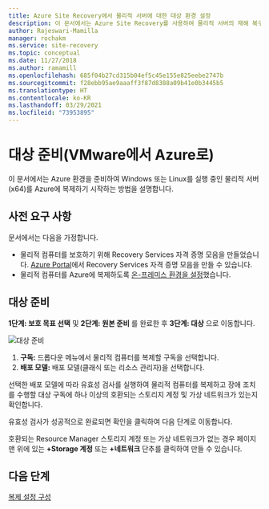 ```yaml
---
title: Azure Site Recovery에서 물리적 서버에 대한 대상 환경 설정
description: 이 문서에서는 Azure Site Recovery를 사용하여 물리적 서버의 재해 복구를 위한 대상 Azure 환경을 설정하는 방법을 설명합니다.
author: Rajeswari-Mamilla
manager: rochakm
ms.service: site-recovery
ms.topic: conceptual
ms.date: 11/27/2018
ms.author: ramamill
ms.openlocfilehash: 685f04b27cd315b04ef5c45e155e825eebe2747b
ms.sourcegitcommit: f28ebb95ae9aaaff3f87d8388a09b41e0b3445b5
ms.translationtype: HT
ms.contentlocale: ko-KR
ms.lasthandoff: 03/29/2021
ms.locfileid: "73953895"
---
```

# <a name="prepare-target-vmware-to-azure"></a>대상 준비(VMware에서 Azure로)

이 문서에서는 Azure 환경을 준비하여 Windows 또는 Linux를 실행 중인 물리적 서버(x64)를 Azure에 복제하기 시작하는 방법을 설명합니다.

## <a name="prerequisites"></a>사전 요구 사항

문서에서는 다음을 가정합니다.
- 물리적 컴퓨터를 보호하기 위해 Recovery Services 자격 증명 모음을 만들었습니다. [Azure Portal](https://portal.azure.com "Azure portal")에서 Recovery Services 자격 증명 모음을 만들 수 있습니다.
- 물리적 컴퓨터를 Azure에 복제하도록 [온-프레미스 환경을 설정](physical-azure-disaster-recovery.md)했습니다.

## <a name="prepare-target"></a>대상 준비

**1단계: 보호 목표 선택** 및 **2단계: 원본 준비** 를 완료한 후 **3단계: 대상** 으로 이동합니다.

![대상 준비](./media/physical-azure-set-up-target/prepare-target-physical-to-azure.png)

1. **구독:** 드롭다운 메뉴에서 물리적 컴퓨터를 복제할 구독을 선택합니다.
2. **배포 모델:** 배포 모델(클래식 또는 리소스 관리자)을 선택합니다.

선택한 배포 모델에 따라 유효성 검사를 실행하여 물리적 컴퓨터를 복제하고 장애 조치를 수행할 대상 구독에 하나 이상의 호환되는 스토리지 계정 및 가상 네트워크가 있는지 확인합니다.

유효성 검사가 성공적으로 완료되면 확인을 클릭하여 다음 단계로 이동합니다.

호환되는 Resource Manager 스토리지 계정 또는 가상 네트워크가 없는 경우 페이지 맨 위에 있는 **+Storage 계정** 또는 **+네트워크** 단추를 클릭하여 만들 수 있습니다.

## <a name="next-steps"></a>다음 단계
[복제 설정 구성](vmware-azure-set-up-replication.md)
